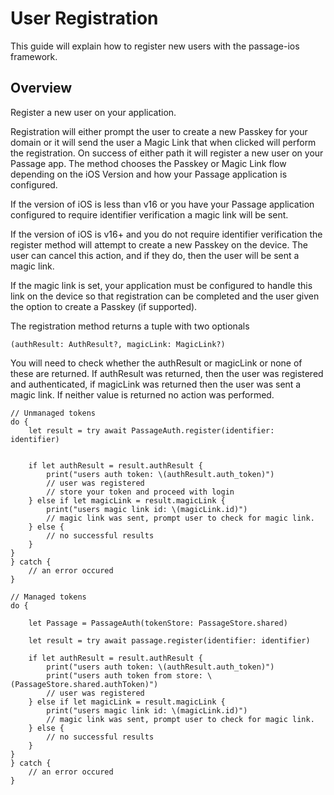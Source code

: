 # User Registration

This guide will explain how to register new users with the passage-ios framework.

## Overview

Register a new user on your application. 

Registration will either prompt the user to create a new Passkey for your domain or it will send the user a Magic Link that when clicked will perform the registration. On success of either path it will register a new user on your Passage app. The method chooses the Passkey or Magic Link flow depending on the iOS Version and how your Passage application is configured.

If the version of iOS is less than v16 or you have your Passage application configured to require identifier verification a magic link will be sent.

If the version of iOS is v16+ and you do not require identifier verification the register method will attempt to create a new Passkey on the device. The user can cancel this action, and if they do, then the user will be sent a magic link.

If the magic link is set, your application must be configured to handle this link on the device so that registration can be completed and the user given the option to create a Passkey (if supported).

The registration method returns a tuple with two optionals

```
(authResult: AuthResult?, magicLink: MagicLink?)
```

You will need to check whether the authResult or magicLink or none of these are returned. If authResult was returned, then the user was registered and authenticated, if magicLink was returned then the user was sent a magic link. If neither value is returned no action was performed.

```
// Unmanaged tokens
do {
    let result = try await PassageAuth.register(identifier: identifier)


    if let authResult = result.authResult {
        print("users auth token: \(authResult.auth_token)")
        // user was registered
        // store your token and proceed with login
    } else if let magicLink = result.magicLink {
        print("users magic link id: \(magicLink.id)")
        // magic link was sent, prompt user to check for magic link.
    } else {
        // no successful results
    }
}
} catch {
    // an error occured
}
```

```
// Managed tokens
do {

    let Passage = PassageAuth(tokenStore: PassageStore.shared)

    let result = try await passage.register(identifier: identifier)

    if let authResult = result.authResult {
        print("users auth token: \(authResult.auth_token)")
        print("users auth token from store: \(PassageStore.shared.authToken)")
        // user was registered
    } else if let magicLink = result.magicLink {
        print("users magic link id: \(magicLink.id)")
        // magic link was sent, prompt user to check for magic link.
    } else {
        // no successful results
    }
}
} catch {
    // an error occured
}

```
